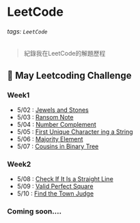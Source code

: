 # LeetCode

###### tags: `LeetCode`

> 紀錄我在LeetCode的解題歷程

## :memo: May Leetcoding Challenge

### Week1
- 5/02 : [Jewels and Stones](https://github.com/fourfire11/LeetCode/blob/master/May%20LeetCoding%20Challenge/Jewels%20and%20Stones.md)
- 5/03 : [Ransom Note](https://github.com/fourfire11/LeetCode/blob/master/May%20LeetCoding%20Challenge/Ransom%20Note.md)
- 5/04 : [Number Complement](https://github.com/fourfire11/LeetCode/blob/master/May%20LeetCoding%20Challenge/Number%20Complement.md)
- 5/05 : [First Unique Character ing a String](https://github.com/fourfire11/LeetCode/blob/master/May%20LeetCoding%20Challenge/First%20Unique%20Character%20in%20a%20String.md)
- 5/06 : [Majority Element](https://github.com/fourfire11/LeetCode/blob/master/May%20LeetCoding%20Challenge/Majority%20Element.md)
- 5/07 : [Cousins in Binary Tree](https://github.com/fourfire11/LeetCode/blob/master/May%20LeetCoding%20Challenge/Cousins%20in%20Binary%20Tree.md)
### Week2
- 5/08 : [Check If It Is a Straight Line](https://github.com/fourfire11/LeetCode/blob/master/May%20LeetCoding%20Challenge/Check%20If%20It%20Is%20a%20Straight%20Line.md)
- 5/09 : [Valid Perfect Square](https://github.com/fourfire11/LeetCode/blob/master/May%20LeetCoding%20Challenge/Valid%20Perfect%20Square.md)
- 5/10 : [Find the Town Judge
](https://github.com/fourfire11/LeetCode/blob/master/May%20LeetCoding%20Challenge/Find%20the%20Town%20Judge.md)
### Coming soon....




